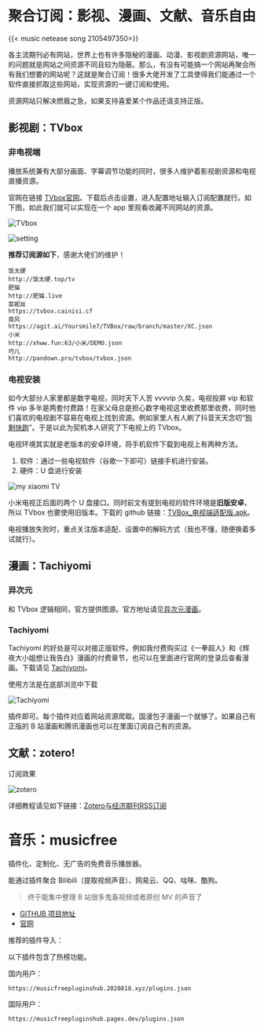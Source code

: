 # 聚合订阅：影视、漫画、文献、音乐自由


{{< music netease song 2105497350>}}

各主流期刊必有网站，世界上也有许多隐秘的漫画、动漫、影视剧资源网站，唯一的问题就是网站之间资源不同且较为隐蔽。那么，有没有可能搞一个网站再聚合所有我们想要的网站呢？这就是聚合订阅！很多大佬开发了工具使得我们能通过一个软件直接抓取这些网站，实现资源的一键订阅和使用。

资源网站只解决燃眉之急，如果支持喜爱某个作品还请支持正版。

## 影视剧：TVbox

### 非电视端

播放系统兼有大部分画面、字幕调节功能的同时，很多人维护着影视剧资源和电视直播资源。

官网在链接 [TVbox官网](http://tvbox.clbug.com/#google_vignette)。下载后点击设置，进入配置地址输入订阅配置就行。如下图，如此我们就可以实现在一个 app 里观看收藏不同网站的资源。

![TVbox](/img/聚合订阅：影视、漫画、文献自由.en-20240523104059529.webp)

![setting](/img/聚合订阅：影视、漫画、文献自由.en-20240523104120602.webp)

**推荐订阅源如下**，感谢大佬们的维护！

```
饭太硬
http://饭太硬.top/tv
肥猫
http://肥猫.live
菜妮丝
https://tvbox.cainisi.cf
南风
https://agit.ai/Yoursmile7/TVBox/raw/branch/master/XC.json
小米
http://xhww.fun:63/小米/DEMO.json
巧儿
http://pandown.pro/tvbox/tvbox.json
```

### 电视安装

如今大部分人家里都是数字电视，同时天下人苦 vvvvip 久矣，电视投屏 vip 和软件 vip 多半是两套付费路！在家父母总是担心数字电视这里收费那里收费，同时他们喜欢的电视剧不容易在电视上找到资源。例如家里人有人刷了抖音天天念叨“[狗剩快跑](https://movie.douban.com/subject/35231245/)”。于是以此为契机本人研究了下电视上的 TVbox。

电视环境其实就是老版本的安卓环境，将手机软件下载到电视上有两种方法。

1. 软件：通过一些电视软件（谷歌一下即可）链接手机进行安装。
2. 硬件：U 盘进行安装

![my xiaomi TV](/img/聚合订阅：影视、漫画、文献自由.en-20240523104152090.webp)

小米电视正后面的两个 U 盘接口。同时前文有提到电视的软件环境是**旧版安卓**，所以 TVbox 也要使用旧版本。下载的 github 链接：[TVBox_电视端适配版.apk](https://github.com/o0HalfLife0o/TVBoxOSC/releases/download/20230823-1758/TVBox_q215613905_20230823-1758.apk)。

电视播放失败时，重点关注版本适配、设置中的解码方式（我也不懂，随便换着多试就行）。

## 漫画：Tachiyomi

### 异次元

和 TVbox 逻辑相同，官方提供图源。官方地址请见[异次元漫画](https://fairyflower.github.io/)。

### Tachiyomi

Tachiyomi 的好处是可以对接正版软件。例如我付费购买过《一拳超人》和《辉夜大小姐想让我告白》漫画的付费章节，也可以在里面进行官网的登录后查看漫画。下载请见 [Tachiyomi](https://tachiyomi.org/)。

使用方法是在底部浏览中下载

![Tachiyomi](/img/聚合订阅：影视、漫画、文献自由.en-20240523104218380.webp)

插件即可。每个插件对应着网站资源爬取。国漫包子漫画一个就够了。如果自己有正版的 B 站漫画和腾讯漫画也可以在里面订阅自己有的资源。

## 文献：zotero!

订阅效果

![zotero](/img/聚合订阅：影视、漫画、文献自由.zh-cn-20240523104410804.webp)

详细教程请见如下链接：[Zotero与经济期刊RSS订阅](https://hzp2333.github.io/zh-cn/posts/zoterorss/)

# 音乐：musicfree

插件化、定制化、无广告的免费音乐播放器。

能通过插件聚合 Bilibili（提取视频声音）、网易云、QQ、咕咪、酷狗。

>终于能集中整理 B 站很多鬼畜视频或者原创 MV 的声音了

- [GITHUB 项目地址](https://github.com/maotoumao/MusicFree)
- [官网](https://musicfree.catcat.work/)

推荐的插件导入：

以下插件包含了热榜功能。

国内用户：

```
https://musicfreepluginshub.2020818.xyz/plugins.json
```

国际用户：
```
https://musicfreepluginshub.pages.dev/plugins.json
```

